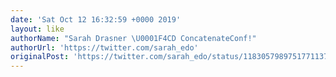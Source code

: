 ```yaml
---
date: 'Sat Oct 12 16:32:59 +0000 2019'
layout: like
authorName: "Sarah Drasner \U0001F4CD ConcatenateConf!"
authorUrl: 'https://twitter.com/sarah_edo'
originalPost: 'https://twitter.com/sarah_edo/status/1183057989751771137'
---
```

